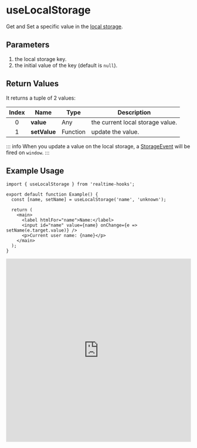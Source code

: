 # useLocalStorage

Get and Set a specific value in the [local storage](https://developer.mozilla.org/en-US/docs/Web/API/Window/localStorage).

## Parameters

1. the local storage key.
2. the initial value of the key (default is `null`).

## Return Values

It returns a tuple of 2 values:

| Index | Name         | Type     | Description                      |
| :---: | ------------ | -------- | -------------------------------- |
|   0   | **value**    | Any      | the current local storage value. |
|   1   | **setValue** | Function | update the value.                |

::: info
When you update a value on the local storage, a [StorageEvent](https://developer.mozilla.org/en-US/docs/Web/API/StorageEvent) will be fired on `window`.
:::

## Example Usage

```tsx
import { useLocalStorage } from 'realtime-hooks';

export default function Example() {
  const [name, setName] = useLocalStorage('name', 'unknown');

  return (
    <main>
      <label htmlFor="name">Name:</label>
      <input id="name" value={name} onChange={e => setName(e.target.value)} />
      <p>Current user name: {name}</p>
    </main>
  );
}
```

<iframe src="https://codesandbox.io/embed/uselocalstorage-r9dsgd?fontsize=14&hidenavigation=1&module=%2Fsrc%2FComponent.tsx&theme=dark" style="width:100%; height:500px; border:0; overflow:hidden;" title="useLocalStorage" allow="accelerometer; ambient-light-sensor; camera; encrypted-media; geolocation; gyroscope; hid; microphone; midi; payment; usb; vr; xr-spatial-tracking" sandbox="allow-forms allow-modals allow-popups allow-presentation allow-same-origin allow-scripts"></iframe>
